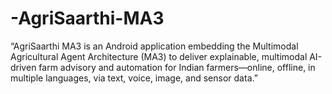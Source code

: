# -AgriSaarthi-MA3
“AgriSaarthi MA3 is an Android application embedding the Multimodal Agricultural Agent Architecture (MA3) to deliver explainable, multimodal AI-driven farm advisory and automation for Indian farmers—online, offline, in multiple languages, via text, voice, image, and sensor data.”
